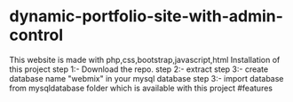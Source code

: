 # dynamic-portfolio-site-with-admin-control
This website is made with php,css,bootstrap,javascript,html
Installation of this project
step 1:- Download the repo.
step 2:- extract
step 3:- create database name "webmix" in your mysql database
step 3:- import database from mysqldatabase folder which is available with this project
#features
#
